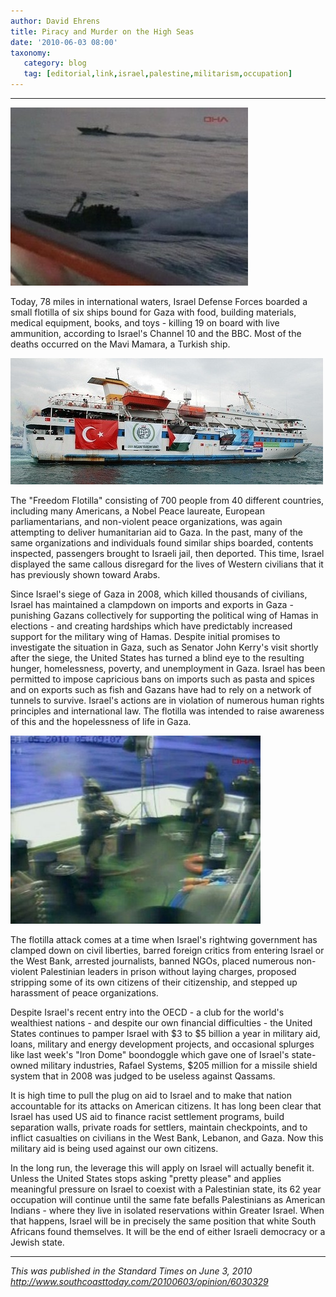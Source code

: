 ```yaml
---
author: David Ehrens
title: Piracy and Murder on the High Seas
date: '2010-06-03 08:00'
taxonomy:
   category: blog
   tag: [editorial,link,israel,palestine,militarism,occupation]
---
```

---

[![piracy](piracy.jpg "piracy")](piracy.jpg)

Today, 78 miles in international waters, Israel Defense Forces boarded a small flotilla of six ships bound for Gaza with food, building materials, medical equipment, books, and toys - killing 19 on board with live ammunition, according to Israel's Channel 10 and the BBC. Most of the deaths occurred on the Mavi Mamara, a Turkish ship.

[![turkish-ship](turkishship.jpg "turkish-ship")](turkishship.jpg)

The "Freedom Flotilla" consisting of 700 people from 40 different countries, including many Americans, a Nobel Peace laureate, European parliamentarians, and non-violent peace organizations, was again attempting to deliver humanitarian aid to Gaza. In the past, many of the same organizations and individuals found similar ships boarded, contents inspected, passengers brought to Israeli jail, then deported. This time, Israel displayed the same callous disregard for the lives of Western civilians that it has previously shown toward Arabs.

Since Israel's siege of Gaza in 2008, which killed thousands of civilians, Israel has maintained a clampdown on imports and exports in Gaza - punishing Gazans collectively for supporting the political wing of Hamas in elections - and creating hardships which have predictably increased support for the military wing of Hamas. Despite initial promises to investigate the situation in Gaza, such as Senator John Kerry's visit shortly after the siege, the United States has turned a blind eye to the resulting hunger, homelessness, poverty, and unemployment in Gaza. Israel has been permitted to impose capricious bans on imports such as pasta and spices and on exports such as fish and Gazans have had to rely on a network of tunnels to survive. Israel's actions are in violation of numerous human rights principles and international law. The flotilla was intended to raise awareness of this and the hopelessness of life in Gaza.

[![boarding](boarding.jpg "boarding")](boarding.jpg)

The flotilla attack comes at a time when Israel's rightwing government has clamped down on civil liberties, barred foreign critics from entering Israel or the West Bank, arrested journalists, banned NGOs, placed numerous non-violent Palestinian leaders in prison without laying charges, proposed stripping some of its own citizens of their citizenship, and stepped up harassment of peace organizations.

Despite Israel's recent entry into the OECD - a club for the world's wealthiest nations - and despite our own financial difficulties - the United States continues to pamper Israel with $3 to $5 billion a year in military aid, loans, military and energy development projects, and occasional splurges like last week's "Iron Dome" boondoggle which gave one of Israel's state-owned military industries, Rafael Systems, $205 million for a missile shield system that in 2008 was judged to be useless against Qassams.

It is high time to pull the plug on aid to Israel and to make that nation accountable for its attacks on American citizens. It has long been clear that Israel has used US aid to finance racist settlement programs, build separation walls, private roads for settlers, maintain checkpoints, and to inflict casualties on civilians in the West Bank, Lebanon, and Gaza. Now this military aid is being used against our own citizens.

In the long run, the leverage this will apply on Israel will actually benefit it. Unless the United States stops asking "pretty please" and applies meaningful pressure on Israel to coexist with a Palestinian state, its 62 year occupation will continue until the same fate befalls Palestinians as American Indians - where they live in isolated reservations within Greater Israel. When that happens, Israel will be in precisely the same position that white South Africans found themselves. It will be the end of either Israeli democracy or a Jewish state.

-----

*This was published in the Standard Times on June 3, 2010*<br>
*<http://www.southcoasttoday.com/20100603/opinion/6030329>*

